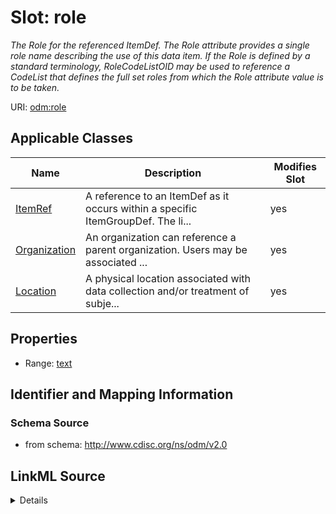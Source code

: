 # Slot: role


_The Role for the referenced ItemDef. The Role attribute provides a single role name describing the use of this data item. If the Role is defined by a standard terminology, RoleCodeListOID may be used to reference a CodeList that defines the full set roles from which the Role attribute value is to be taken._



URI: [odm:role](http://www.cdisc.org/ns/odm/v2.0/role)



<!-- no inheritance hierarchy -->




## Applicable Classes

| Name | Description | Modifies Slot |
| --- | --- | --- |
[ItemRef](ItemRef.md) | A reference to an ItemDef as it occurs within a specific ItemGroupDef. The li... |  yes  |
[Organization](Organization.md) | An organization can reference a parent organization. Users may be associated ... |  yes  |
[Location](Location.md) | A physical location associated with data collection and/or treatment of subje... |  yes  |







## Properties

* Range: [text](text.md)





## Identifier and Mapping Information







### Schema Source


* from schema: http://www.cdisc.org/ns/odm/v2.0




## LinkML Source

<details>
```yaml
name: role
description: The Role for the referenced ItemDef. The Role attribute provides a single
  role name describing the use of this data item. If the Role is defined by a standard
  terminology, RoleCodeListOID may be used to reference a CodeList that defines the
  full set roles from which the Role attribute value is to be taken.
from_schema: http://www.cdisc.org/ns/odm/v2.0
rank: 1000
alias: role
domain_of:
- ItemRef
- Organization
- Location
range: text

```
</details>